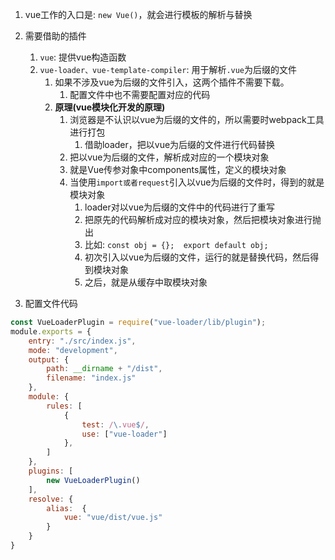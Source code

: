 
1. vue工作的入口是: `new Vue()`，就会进行模板的解析与替换

2. 需要借助的插件
   1) `vue`: 提供vue构造函数
   2) `vue-loader、vue-template-compiler`: 用于解析`.vue`为后缀的文件
      1) 如果不涉及vue为后缀的文件引入，这两个插件不需要下载。
         1) 配置文件中也不需要配置对应的代码
      2) **原理(vue模块化开发的原理)**
         1) 浏览器是不认识以vue为后缀的文件的，所以需要时webpack工具进行打包
            1) 借助loader，把以vue为后缀的文件进行代码替换
         2) 把以vue为后缀的文件，解析成对应的一个模块对象
         3) 就是Vue传参对象中components属性，定义的模块对象
         4) 当使用`import或者request`引入以vue为后缀的文件时，得到的就是模块对象
            1) loader对以vue为后缀的文件中的代码进行了重写
            2) 把原先的代码解析成对应的模块对象，然后把模块对象进行抛出
            3) 比如: `const obj = {};  export default obj;`
            4) 初次引入以vue为后缀的文件，运行的就是替换代码，然后得到模块对象
            5) 之后，就是从缓存中取模块对象


3. 配置文件代码
```js
const VueLoaderPlugin = require("vue-loader/lib/plugin");
module.exports = {
    entry: "./src/index.js",
    mode: "development",
    output: {
        path: __dirname + "/dist",
        filename: "index.js"
    },
    module: {
        rules: [
            {
                test: /\.vue$/,
                use: ["vue-loader"]
            },
        ]
    },
    plugins: [
        new VueLoaderPlugin()
    ],
    resolve: {
        alias:  {
            vue: "vue/dist/vue.js"
        }
    }
}
```
